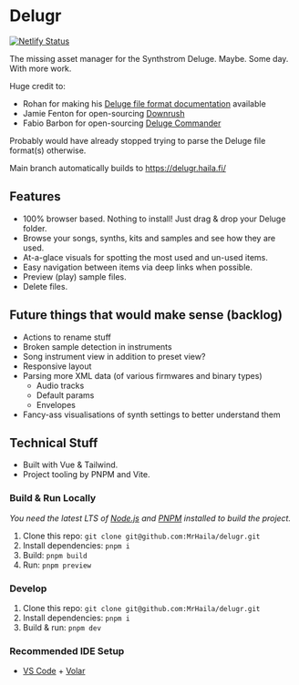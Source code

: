 # Delugr

[![Netlify Status](https://api.netlify.com/api/v1/badges/4bc18d98-eeba-4601-857c-632ebe0d373a/deploy-status)](https://app.netlify.com/sites/delugr/deploys)

The missing asset manager for the Synthstrom Deluge. Maybe. Some day. With more work.

Huge credit to:

- Rohan for making his [Deluge file format documentation](https://docs.google.com/document/d/11DUuuE1LBYOVlluPA9McT1_dT4AofZ5jnUD5eHvj7Vs/edit) available
- Jamie Fenton for open-sourcing [Downrush](https://github.com/jamiefaye/downrush)
- Fabio Barbon for open-sourcing [Deluge Commander](https://github.com/drbourbon/deluge-commander)

Probably would have already stopped trying to parse the Deluge file format(s) otherwise.

Main branch automatically builds to <https://delugr.haila.fi/>

## Features

- 100% browser based. Nothing to install! Just drag & drop your Deluge folder.
- Browse your songs, synths, kits and samples and see how they are used.
- At-a-glace visuals for spotting the most used and un-used items.
- Easy navigation between items via deep links when possible.
- Preview (play) sample files.
- Delete files.

## Future things that would make sense (backlog)

- Actions to rename stuff
- Broken sample detection in instruments
- Song instrument view in addition to preset view?
- Responsive layout
- Parsing more XML data (of various firmwares and binary types)
  - Audio tracks
  - Default params
  - Envelopes
- Fancy-ass visualisations of synth settings to better understand them

## Technical Stuff

- Built with Vue & Tailwind.
- Project tooling by PNPM and Vite.

### Build & Run Locally

*You need the latest LTS of [Node.js](https://nodejs.org/) and [PNPM](https://pnpm.io/) installed to build the project.*

1. Clone this repo: `git clone git@github.com:MrHaila/delugr.git`
1. Install dependencies: `pnpm i`
1. Build: `pnpm build`
1. Run: `pnpm preview`

### Develop

1. Clone this repo: `git clone git@github.com:MrHaila/delugr.git`
1. Install dependencies: `pnpm i`
1. Build & run: `pnpm dev`

### Recommended IDE Setup

- [VS Code](https://code.visualstudio.com/) + [Volar](https://marketplace.visualstudio.com/items?itemName=johnsoncodehk.volar)
